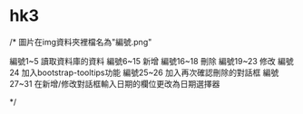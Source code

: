 # hk3

/*
圖片在img資料夾裡檔名為"編號.png"

編號1~5   讀取資料庫的資料
編號6~15  新增
編號16~18 刪除
編號19~23 修改
編號24    加入bootstrap-tooltips功能
編號25~26 加入再次確認刪除的對話框
編號27~31 在新增/修改對話框輸入日期的欄位更改為日期選擇器




*/
